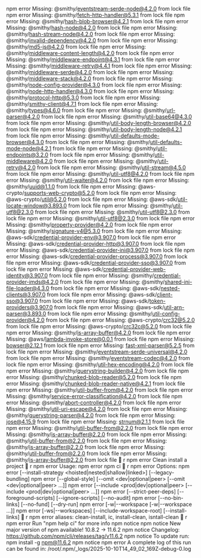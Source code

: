 npm error Missing: @smithy/eventstream-serde-node@4.2.0 from lock file
npm error Missing: @smithy/fetch-http-handler@5.3.1 from lock file
npm error Missing: @smithy/hash-blob-browser@4.2.1 from lock file
npm error Missing: @smithy/hash-node@4.2.0 from lock file
npm error Missing: @smithy/hash-stream-node@4.2.0 from lock file
npm error Missing: @smithy/invalid-dependency@4.2.0 from lock file
npm error Missing: @smithy/md5-js@4.2.0 from lock file
npm error Missing: @smithy/middleware-content-length@4.2.0 from lock file
npm error Missing: @smithy/middleware-endpoint@4.3.1 from lock file
npm error Missing: @smithy/middleware-retry@4.4.1 from lock file
npm error Missing: @smithy/middleware-serde@4.2.0 from lock file
npm error Missing: @smithy/middleware-stack@4.2.0 from lock file
npm error Missing: @smithy/node-config-provider@4.3.0 from lock file
npm error Missing: @smithy/node-http-handler@4.3.0 from lock file
npm error Missing: @smithy/protocol-http@5.3.0 from lock file
npm error Missing: @smithy/smithy-client@4.7.1 from lock file
npm error Missing: @smithy/types@4.6.0 from lock file
npm error Missing: @smithy/url-parser@4.2.0 from lock file
npm error Missing: @smithy/util-base64@4.3.0 from lock file
npm error Missing: @smithy/util-body-length-browser@4.2.0 from lock file
npm error Missing: @smithy/util-body-length-node@4.2.1 from lock file
npm error Missing: @smithy/util-defaults-mode-browser@4.3.0 from lock file
npm error Missing: @smithy/util-defaults-mode-node@4.2.1 from lock file
npm error Missing: @smithy/util-endpoints@3.2.0 from lock file
npm error Missing: @smithy/util-middleware@4.2.0 from lock file
npm error Missing: @smithy/util-retry@4.2.0 from lock file
npm error Missing: @smithy/util-stream@4.5.0 from lock file
npm error Missing: @smithy/util-utf8@4.2.0 from lock file
npm error Missing: @smithy/util-waiter@4.2.0 from lock file
npm error Missing: @smithy/uuid@1.1.0 from lock file
npm error Missing: @aws-crypto/supports-web-crypto@5.2.0 from lock file
npm error Missing: @aws-crypto/util@5.2.0 from lock file
npm error Missing: @aws-sdk/util-locate-window@3.893.0 from lock file
npm error Missing: @smithy/util-utf8@2.3.0 from lock file
npm error Missing: @smithy/util-utf8@2.3.0 from lock file
npm error Missing: @smithy/util-utf8@2.3.0 from lock file
npm error Missing: @smithy/property-provider@4.2.0 from lock file
npm error Missing: @smithy/signature-v4@5.3.0 from lock file
npm error Missing: @aws-sdk/credential-provider-env@3.907.0 from lock file
npm error Missing: @aws-sdk/credential-provider-http@3.907.0 from lock file
npm error Missing: @aws-sdk/credential-provider-ini@3.907.0 from lock file
npm error Missing: @aws-sdk/credential-provider-process@3.907.0 from lock file
npm error Missing: @aws-sdk/credential-provider-sso@3.907.0 from lock file
npm error Missing: @aws-sdk/credential-provider-web-identity@3.907.0 from lock file
npm error Missing: @smithy/credential-provider-imds@4.2.0 from lock file
npm error Missing: @smithy/shared-ini-file-loader@4.3.0 from lock file
npm error Missing: @aws-sdk/nested-clients@3.907.0 from lock file
npm error Missing: @aws-sdk/client-sso@3.907.0 from lock file
npm error Missing: @aws-sdk/token-providers@3.907.0 from lock file
npm error Missing: @aws-sdk/util-arn-parser@3.893.0 from lock file
npm error Missing: @smithy/util-config-provider@4.2.0 from lock file
npm error Missing: @aws-crypto/crc32@5.2.0 from lock file
npm error Missing: @aws-crypto/crc32c@5.2.0 from lock file
npm error Missing: @smithy/is-array-buffer@4.2.0 from lock file
npm error Missing: @aws/lambda-invoke-store@0.0.1 from lock file
npm error Missing: bowser@2.12.1 from lock file
npm error Missing: fast-xml-parser@5.2.5 from lock file
npm error Missing: @smithy/eventstream-serde-universal@4.2.0 from lock file
npm error Missing: @smithy/eventstream-codec@4.2.0 from lock file
npm error Missing: @smithy/util-hex-encoding@4.2.0 from lock file
npm error Missing: @smithy/querystring-builder@4.2.0 from lock file
npm error Missing: @smithy/chunked-blob-reader@5.2.0 from lock file
npm error Missing: @smithy/chunked-blob-reader-native@4.2.1 from lock file
npm error Missing: @smithy/util-buffer-from@4.2.0 from lock file
npm error Missing: @smithy/service-error-classification@4.2.0 from lock file
npm error Missing: @smithy/abort-controller@4.2.0 from lock file
npm error Missing: @smithy/util-uri-escape@4.2.0 from lock file
npm error Missing: @smithy/querystring-parser@4.2.0 from lock file
npm error Missing: jose@4.15.9 from lock file
npm error Missing: strnum@2.1.1 from lock file
npm error Missing: @smithy/util-buffer-from@2.2.0 from lock file
npm error Missing: @smithy/is-array-buffer@2.2.0 from lock file
npm error Missing: @smithy/util-buffer-from@2.2.0 from lock file
npm error Missing: @smithy/is-array-buffer@2.2.0 from lock file
npm error Missing: @smithy/util-buffer-from@2.2.0 from lock file
npm error Missing: @smithy/is-array-buffer@2.2.0 from lock file

r
npm error Clean install a project

r
npm error Usage:
npm error npm ci

r
npm error Options:
npm error [--install-strategy <hoisted|nested|shallow|linked>] [--legacy-bundling]
npm error [--global-style] [--omit <dev|optional|peer> [--omit <dev|optional|peer> ...]]
npm error [--include <prod|dev|optional|peer> [--include <prod|dev|optional|peer> ...]]
npm error [--strict-peer-deps] [--foreground-scripts] [--ignore-scripts] [--no-audit]
npm error [--no-bin-links] [--no-fund] [--dry-run]
npm error [-w|--workspace <workspace-name> [-w|--workspace <workspace-name> ...]]
npm error [-ws|--workspaces] [--include-workspace-root] [--install-links]

r
npm error aliases: clean-install, ic, install-clean, isntall-clean

r
npm error Run "npm help ci" for more info
npm notice
npm notice New major version of npm available! 10.8.2 -> 11.6.2
npm notice Changelog: https://github.com/npm/cli/releases/tag/v11.6.2
npm notice To update run: npm install -g npm@11.6.2
npm notice
npm error A complete log of this run can be found in: /root/.npm/_logs/2025-10-10T14_49_02_169Z-debug-0.log